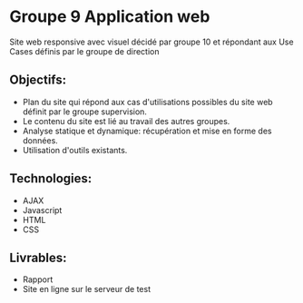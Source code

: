# Groupe 9 Application web

Site web responsive avec visuel décidé par groupe 10 et répondant aux Use Cases définis par le
groupe de direction

## Objectifs:
- Plan du site qui répond aux cas d'utilisations possibles du site web définit par le groupe supervision.
- Le contenu du site est lié au travail des autres groupes.
- Analyse statique et dynamique: récupération et mise en forme des données.
- Utilisation d'outils existants.

## Technologies:
- AJAX
- Javascript
- HTML
- CSS

## Livrables:
- Rapport
- Site en ligne sur le serveur de test
